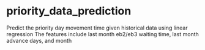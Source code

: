 # priority_data_prediction
Predict the priority day movement time given historical data using linear regression
The features include last month eb2/eb3 waiting time, last month advance days, and month
